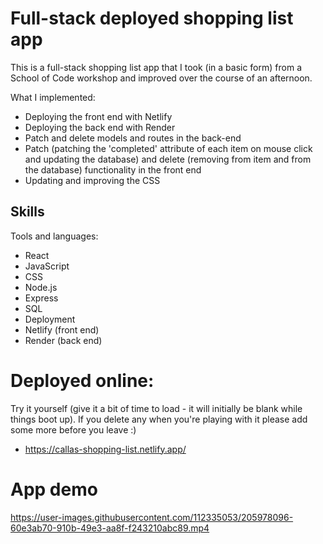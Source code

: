 # Full-stack deployed shopping list app 

This is a full-stack shopping list app that I took (in a basic form) from a School of Code workshop and improved over the course of an afternoon. 

What I implemented: 
- Deploying the front end with Netlify
- Deploying the back end with Render 
- Patch and delete models and routes in the back-end 
- Patch (patching the 'completed' attribute of each item on mouse click and updating the database) and delete (removing from item and from the database) functionality in the front end
- Updating and improving the CSS 

## Skills

Tools and languages:
- React
- JavaScript
- CSS
- Node.js
- Express
- SQL
- Deployment
- Netlify (front end)
- Render (back end)

# Deployed online:

Try it yourself (give it a bit of time to load - it will initially be blank while things boot up). If you delete any when you're playing with it please add some more before you leave :)
- https://callas-shopping-list.netlify.app/

# App demo

https://user-images.githubusercontent.com/112335053/205978096-60e3ab70-910b-49e3-aa8f-f243210abc89.mp4
